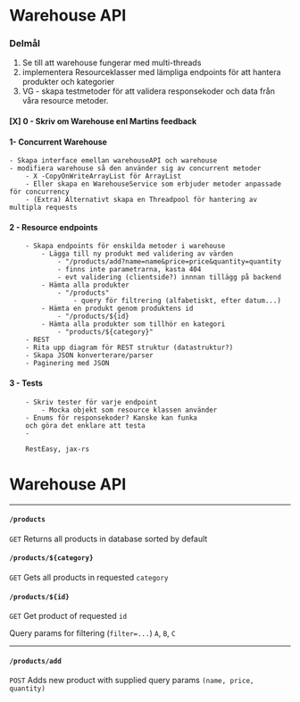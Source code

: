 # Warehouse API

### Delmål

1. Se till att warehouse fungerar med multi-threads
2. implementera Resourceklasser med lämpliga endpoints för att hantera produkter och kategorier
3. VG - skapa testmetoder för att validera responsekoder och data från våra resource metoder.

#### [X]  0 - Skriv om Warehouse enl Martins feedback

#### 1- Concurrent Warehouse
    - Skapa interface emellan warehouseAPI och warehouse
    - modifiera warehouse så den använder sig av concurrent metoder
        - X -CopyOnWriteArrayList för ArrayList
        - Eller skapa en WarehouseService som erbjuder metoder anpassade för concurrency
        - (Extra) Alternativt skapa en Threadpool för hantering av multipla requests

#### 2 - Resource endpoints
        - Skapa endpoints för enskilda metoder i warehouse
            - Lägga till ny produkt med validering av värden
                - "/products/add?name=name&price=price&quantity=quantity
                - finns inte parametrarna, kasta 404
                - evt validering (clientside?) innnan tillägg på backend
            - Hämta alla produkter
                - "/products"
                    - query för filtrering (alfabetiskt, efter datum...)
            - Hämta en produkt genom produktens id
                - "/products/${id}
            - Hämta alla produkter som tillhör en kategori
                - "products/${category}"
        - REST
        - Rita upp diagram för REST struktur (datastruktur?)
        - Skapa JSON konverterare/parser
        - Paginering med JSON
    
#### 3 - Tests
        - Skriv tester för varje endpoint
            - Mocka objekt som resource klassen använder
        - Enums för responsekoder? Kanske kan funka 
        och göra det enklare att testa
        - 

        RestEasy, jax-rs

# Warehouse API

---
#### `/products`
`GET` Returns all products in database sorted by default

#### `/products/${category}`
`GET` Gets all products in requested `category`

#### `/products/${id}`
`GET` Get product of requested `id`

Query params for filtering (`filter=...`) `A`, `B`, `C`

---
#### `/products/add`
`POST` Adds new product with supplied query params `(name, price, quantity)`
